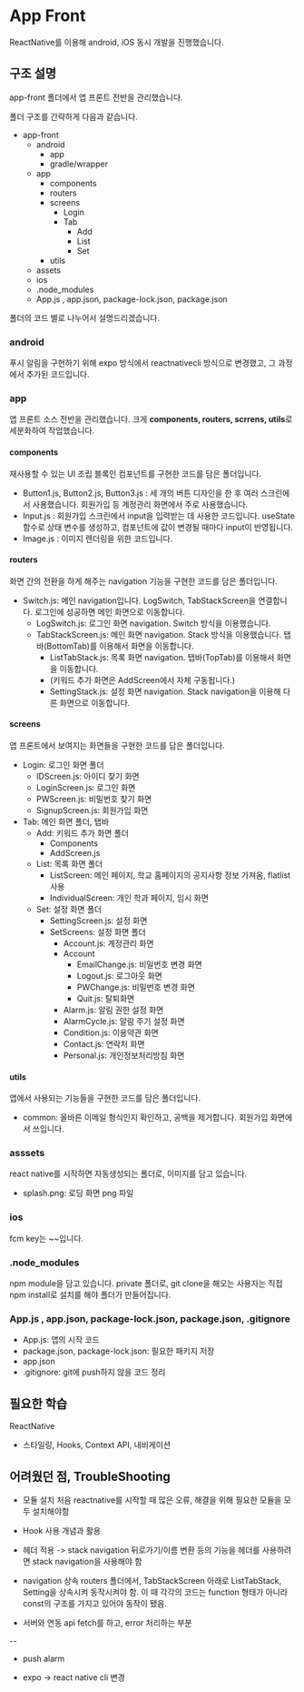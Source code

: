 # App Front
ReactNative를 이용해 android, iOS 동시 개발을 진행했습니다. 

## 구조 설명

app-front 폴더에서 앱 프론트 전반을 관리했습니다.

폴더 구조를 간략하게 다음과 같습니다. 

* app-front
    * android
        * app
        * gradle/wrapper
    * app
        * components
        * routers
        * screens
            * Login
            * Tab
                * Add
                * List
                * Set
        * utils
    * assets
    * ios
    * .node_modules
    * App.js , app.json, package-lock.json, package.json

폴더의 코드 별로 나누어서 설명드리겠습니다.

### android

푸시 알림을 구현하기 위해 expo 방식에서 reactnativecli 방식으로 변경했고, 그 과정에서 추가된 코드입니다.

### app

앱 프론트 소스 전반을 관리했습니다. 크게 **components, routers, scrrens, utils**로 세분화하여 작업했습니다.


#### components

재사용할 수 있는 UI 조립 블록인 컴포넌트를 구현한 코드를 담은 폴더입니다. 

* Button1.js, Button2.js, Button3.js : 세 개의 버튼 디자인을 한 후 여러 스크린에서 사용했습니다. 회원가입 등 계정관리 화면에서 주로 사용했습니다. 
* Input.js : 회원가입 스크린에서 input을 입력받는 데 사용한 코드입니다. useState 함수로 상태 변수를 생성하고, 컴포넌트에 값이 변경될 때마다 input이 반영됩니다. 
* Image.js : 이미지 렌더링을 위한 코드입니다. 

#### routers

화면 간의 전환을 하게 해주는 navigation 기능을 구현한 코드를 담은 폴더입니다.

* Switch.js: 메인 navigation입니다. LogSwitch, TabStackScreen을 연결합니다. 로그인에 성공하면 메인 화면으로 이동합니다.
    * LogSwitch.js: 로그인 화면 navigation. Switch 방식을 이용했습니다.
    * TabStackScreen.js: 메인 화면 navigation. Stack 방식을 이용했습니다. 탭바(BottomTab)를 이용해서 화면을 이동합니다.
        * ListTabStack.js: 목록 화면 navigation. 탭바(TopTab)를 이용해서 화면을 이동합니다.
        * (키워드 추가 화면은 AddScreen에서 자체 구동됩니다.)
        * SettingStack.js: 설정 화면 navigation. Stack navigation을 이용해 다른 화면으로 이동합니다.


#### screens

앱 프론트에서 보여지는 화면들을 구현한 코드를 담은 폴더입니다.

* Login: 로그인 화면 폴더
    * IDScreen.js: 아이디 찾기 화면
    * LoginScreen.js: 로그인 화면
    * PWScreen.js: 비밀번호 찾기 화면
    * SignupScreen.js: 회원가입 화면
* Tab: 메인 화면 폴더, 탭바
    * Add: 키워드 추가 화면 폴더
        * Components
        * AddScreen.js
    * List: 목록 화면 폴더
        * ListScreen: 메인 페이지, 학교 홈페이지의 공지사항 정보 가져옴, flatlist 사용
        * IndividualScreen: 개인 학과 페이지, 임시 화면
    * Set: 설정 화면 폴더
        * SettingScreen.js: 설정 화면
        * SetScreens: 설정 화면 폴더
            * Account.js: 계정관리 화면
            * Account
                * EmailChange.js: 비밀번호 변경 화면
                * Logout.js: 로그아웃 화면
                * PWChange.js: 비밀번호 변경 화면
                * Quit.js: 탈퇴화면
            * Alarm.js: 알림 권한 설정 화면
            * AlarmCycle.js: 알람 주기 설정 화면
            * Condition.js: 이용약관 화면
            * Contact.js: 연락처 화면
            * Personal.js: 개인정보처리방침 화면
        
#### utils
앱에서 사용되는 기능들을 구현한 코드를 담은 폴더입니다.

* common: 올바른 이메일 형식인지 확인하고, 공백을 제거합니다. 회원가입 화면에서 쓰입니다.

### asssets
react native를 시작하면 자동생성되는 폴더로, 이미지를 담고 있습니다.

* splash.png: 로딩 화면 png 파일

### ios
fcm key는 ~~입니다.

### .node_modules

npm module을 담고 있습니다. private 폴더로, git clone을 해오는 사용자는 직접 npm install로 설치를 해야 폴더가 만들어집니다.


### App.js , app.json, package-lock.json, package.json, .gitignore

* App.js: 앱의 시작 코드
* package.json, package-lock.json: 필요한 패키지 저장
* app.json
* .gitignore: git에 push하지 않을 코드 정리


## 필요한 학습

ReactNative
* 스타일링, Hooks, Context API, 내비게이션


## 어려웠던 점, TroubleShooting

* 모듈 설치
처음 reactnative를 시작할 때 많은 오류, 해결을 위해 필요한 모듈을 모두 설치해야함

* Hook 사용
개념과 활용

* 헤더 적용 -> stack navigation
뒤로가기/이름 변환 등의 기능을 헤더를 사용하려면 stack navigation을 사용해야 함

* navigation 상속
routers 폴더에서, TabStackScreen 아래로 ListTabStack, Setting을 상속시켜 동작시켜야 함. 이 때 각각의 코드는 function 형태가 아니라 const의 구조를 가지고 있어야 동작이 됐음.

* 서버와 연동
api fetch를 하고, error 처리하는 부분


--

* push alarm

* expo -> react native cli 변경




